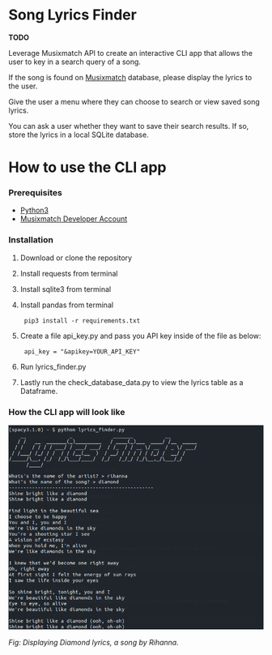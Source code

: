 # Song Lyrics Finder

**TODO**

Leverage Musixmatch API to create an interactive CLI app that allows the user to key in
a search query of a song.

If the song is found on [Musixmatch](https://developer.musixmatch.com/documentation) database, please display
the lyrics to the user.

Give the user a menu where they can choose to search or view saved song lyrics.

You can ask a user whether they want to save their search results. If so, store the lyrics
in a local SQLite database.


# How to use the CLI app


### Prerequisites

* [Python3](http://www.python.org/downloads)
* [Musixmatch Developer Account](https://developer.musixmatch.com/)

### Installation

1. Download or clone the repository

2. Install requests from terminal

3. Install sqlite3 from terminal

4. Install pandas from terminal



    
        pip3 install -r requirements.txt


3. Create a file api_key.py and pass you  API key inside of the file as below:

        api_key = "&apikey=YOUR_API_KEY"        

4. Run lyrics_finder.py

5. Lastly run the check_database_data.py to view the lyrics table as a Dataframe.

### How  the CLI app  will look like

![Fig: showing the screenshop of the CLI](./music.png)

*Fig: Displaying Diamond lyrics, a song by Rihanna.*